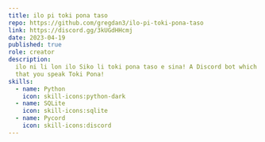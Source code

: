 ```yaml
---
title: ilo pi toki pona taso
repo: https://github.com/gregdan3/ilo-pi-toki-pona-taso
link: https://discord.gg/3kUGdHHcmj
date: 2023-04-19
published: true
role: creator
description:
  ilo ni li lon ilo Siko li toki pona taso e sina! A Discord bot which enforces
  that you speak Toki Pona!
skills:
  - name: Python
    icon: skill-icons:python-dark
  - name: SQLite
    icon: skill-icons:sqlite
  - name: Pycord
    icon: skill-icons:discord
---
```

